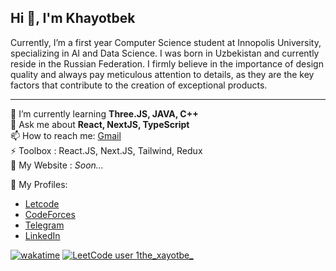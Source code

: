 <h2 align="left">Hi 👋, I'm Khayotbek</h2>
<p align="left">Currently, I’m a first year Computer Science student at Innopolis University, specializing in AI and Data Science. I was born in Uzbekistan and currently reside in the Russian Federation. I firmly believe in the importance of design quality and always pay meticulous attention to details, as they are the key factors that contribute to the creation of exceptional products.</p>

<hr/>

🌱 I’m currently learning **Three.JS, JAVA, C++** <br/>
💬 Ask me about **React, NextJS, TypeScript** <br/>
📫 How to reach me: [Gmail](xayotbeklive@gmail.com)  <br/>
⚡ Toolbox : React.JS, Next.JS, Tailwind, Redux <br/>
📅 My Website : *Soon...* <br/>

📌 My Profiles:
 - [Letcode](https://leetcode.com/u/1the_xayotbe_/)
 - [CodeForces](https://codeforces.com/profile/absolute00)
 - [Telegram](https://t.me/whyme_xc)
 - [LinkedIn](https://www.linkedin.com/in/xayotbek/)

[![wakatime](https://wakatime.com/badge/user/ea72544d-6272-4c5a-bce7-3eb922699f16.svg)](https://wakatime.com/@ea72544d-6272-4c5a-bce7-3eb922699f16)
[![LeetCode user 1the_xayotbe_](https://img.shields.io/badge/dynamic/json?style=flat&labelColor=black&color=%23ffa116&label=Solved&query=solved&url=https%3A%2F%2Fleetcode-badge.vercel.app%2Fapi%2Fusers%2F1the_xayotbe_&logo=leetcode&logoColor=yellow)](https://leetcode.com/1the_xayotbe_/)













